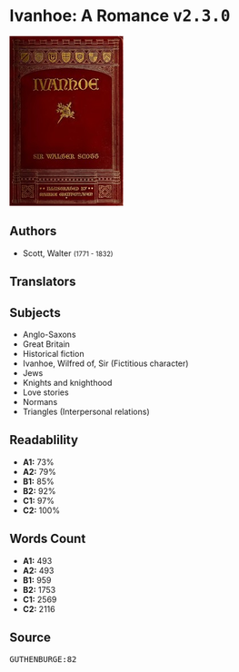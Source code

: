 # Ivanhoe: A Romance <kbd>v2.3.0</kbd>

![](./cover.medium.jpg "")

## Authors


 - Scott, Walter <small>(1771 - 1832)</small>

## Translators



## Subjects


 - Anglo-Saxons
 - Great Britain
 - Historical fiction
 - Ivanhoe, Wilfred of, Sir (Fictitious character)
 - Jews
 - Knights and knighthood
 - Love stories
 - Normans
 - Triangles (Interpersonal relations)

## Readablility


 - **A1:** 73%
 - **A2:** 79%
 - **B1:** 85%
 - **B2:** 92%
 - **C1:** 97%
 - **C2:** 100%

## Words Count


 - **A1:** 493
 - **A2:** 493
 - **B1:** 959
 - **B2:** 1753
 - **C1:** 2569
 - **C2:** 2116

## Source


<kbd>GUTHENBURGE:82</kbd>
